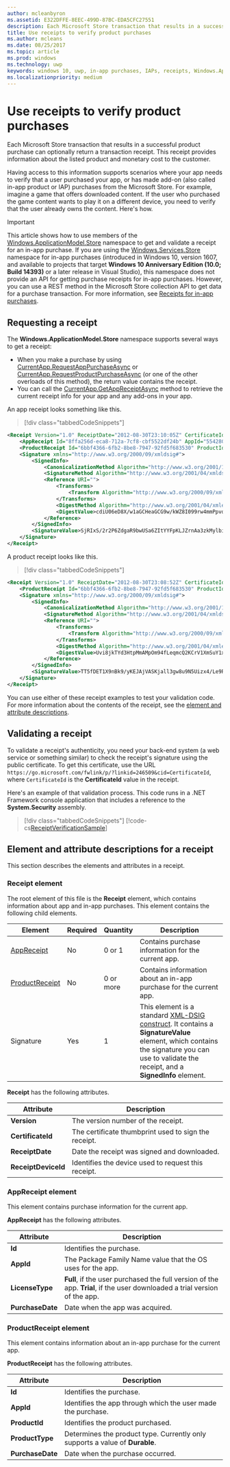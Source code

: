 ```yaml
---
author: mcleanbyron
ms.assetid: E322DFFE-8EEC-499D-87BC-EDA5CFC27551
description: Each Microsoft Store transaction that results in a successful product purchase can optionally return a transaction receipt.
title: Use receipts to verify product purchases
ms.author: mcleans
ms.date: 08/25/2017
ms.topic: article
ms.prod: windows
ms.technology: uwp
keywords: windows 10, uwp, in-app purchases, IAPs, receipts, Windows.ApplicationModel.Store
ms.localizationpriority: medium
---
```


# Use receipts to verify product purchases

Each Microsoft Store transaction that results in a successful product purchase can optionally return a transaction receipt. This receipt provides information about the listed product and monetary cost to the customer.

Having access to this information supports scenarios where your app needs to verify that a user purchased your app, or has made add-on (also called in-app product or IAP) purchases from the Microsoft Store. For example, imagine a game that offers downloaded content. If the user who purchased the game content wants to play it on a different device, you need to verify that the user already owns the content. Here's how.

> [!IMPORTANT]
> This article shows how to use members of the [Windows.ApplicationModel.Store](https://docs.microsoft.com/uwp/api/Windows.ApplicationModel.Store) namespace to get and validate a receipt for an in-app purchase. If you are using the [Windows.Services.Store](https://docs.microsoft.com/uwp/api/Windows.Services.Store) namespace for in-app purchases (introduced in Windows 10, version 1607, and available to projects that target **Windows 10 Anniversary Edition (10.0; Build 14393)** or a later release in Visual Studio), this namespace does not provide an API for getting purchase receipts for in-app purchases. However, you can use a REST method in the Microsoft Store collection API to get data for a purchase transaction. For more information, see [Receipts for in-app purchases](in-app-purchases-and-trials.md#receipts).

## Requesting a receipt


The **Windows.ApplicationModel.Store** namespace supports several ways to get a receipt:

* When you make a purchase by using [CurrentApp.RequestAppPurchaseAsync](https://docs.microsoft.com/uwp/api/windows.applicationmodel.store.currentapp.requestapppurchaseasync) or [CurrentApp.RequestProductPurchaseAsync](https://docs.microsoft.com/uwp/api/windows.applicationmodel.store.currentapp.requestproductpurchaseasync) (or one of the other overloads of this method), the return value contains the receipt.
* You can call the [CurrentApp.GetAppReceiptAsync](https://docs.microsoft.com/uwp/api/windows.applicationmodel.store.currentapp.getappreceiptasync) method to retrieve the current receipt info for your app and any add-ons in your app.

An app receipt looks something like this.

> [!div class="tabbedCodeSnippets"]
```xml
<Receipt Version="1.0" ReceiptDate="2012-08-30T23:10:05Z" CertificateId="b809e47cd0110a4db043b3f73e83acd917fe1336" ReceiptDeviceId="4e362949-acc3-fe3a-e71b-89893eb4f528">
    <AppReceipt Id="8ffa256d-eca8-712a-7cf8-cbf5522df24b" AppId="55428GreenlakeApps.CurrentAppSimulatorEventTest_z7q3q7z11crfr" PurchaseDate="2012-06-04T23:07:24Z" LicenseType="Full" />
    <ProductReceipt Id="6bbf4366-6fb2-8be8-7947-92fd5f683530" ProductId="Product1" PurchaseDate="2012-08-30T23:08:52Z" ExpirationDate="2012-09-02T23:08:49Z" ProductType="Durable" AppId="55428GreenlakeApps.CurrentAppSimulatorEventTest_z7q3q7z11crfr" />
    <Signature xmlns="http://www.w3.org/2000/09/xmldsig#">
        <SignedInfo>
            <CanonicalizationMethod Algorithm="http://www.w3.org/2001/10/xml-exc-c14n#" />
            <SignatureMethod Algorithm="http://www.w3.org/2001/04/xmldsig-more#rsa-sha256" />
            <Reference URI="">
                <Transforms>
                    <Transform Algorithm="http://www.w3.org/2000/09/xmldsig#enveloped-signature" />
                </Transforms>
                <DigestMethod Algorithm="http://www.w3.org/2001/04/xmlenc#sha256" />
                <DigestValue>cdiU06eD8X/w1aGCHeaGCG9w/kWZ8I099rw4mmPpvdU=</DigestValue>
            </Reference>
        </SignedInfo>
        <SignatureValue>SjRIxS/2r2P6ZdgaR9bwUSa6ZItYYFpKLJZrnAa3zkMylbiWjh9oZGGng2p6/gtBHC2dSTZlLbqnysJjl7mQp/A3wKaIkzjyRXv3kxoVaSV0pkqiPt04cIfFTP0JZkE5QD/vYxiWjeyGp1dThEM2RV811sRWvmEs/hHhVxb32e8xCLtpALYx3a9lW51zRJJN0eNdPAvNoiCJlnogAoTToUQLHs72I1dECnSbeNPXiG7klpy5boKKMCZfnVXXkneWvVFtAA1h2sB7ll40LEHO4oYN6VzD+uKd76QOgGmsu9iGVyRvvmMtahvtL1/pxoxsTRedhKq6zrzCfT8qfh3C1w==</SignatureValue>
    </Signature>
</Receipt>
```

A product receipt looks like this.

> [!div class="tabbedCodeSnippets"]
```xml
<Receipt Version="1.0" ReceiptDate="2012-08-30T23:08:52Z" CertificateId="b809e47cd0110a4db043b3f73e83acd917fe1336" ReceiptDeviceId="4e362949-acc3-fe3a-e71b-89893eb4f528">
    <ProductReceipt Id="6bbf4366-6fb2-8be8-7947-92fd5f683530" ProductId="Product1" PurchaseDate="2012-08-30T23:08:52Z" ExpirationDate="2012-09-02T23:08:49Z" ProductType="Durable" AppId="55428GreenlakeApps.CurrentAppSimulatorEventTest_z7q3q7z11crfr" />
    <Signature xmlns="http://www.w3.org/2000/09/xmldsig#">
        <SignedInfo>
            <CanonicalizationMethod Algorithm="http://www.w3.org/2001/10/xml-exc-c14n#" />
            <SignatureMethod Algorithm="http://www.w3.org/2001/04/xmldsig-more#rsa-sha256" />
            <Reference URI="">
                <Transforms>
                    <Transform Algorithm="http://www.w3.org/2000/09/xmldsig#enveloped-signature" />
                </Transforms>
                <DigestMethod Algorithm="http://www.w3.org/2001/04/xmlenc#sha256" />
                <DigestValue>Uvi8jkTYd3HtpMmAMpOm94fLeqmcQ2KCrV1XmSuY1xI=</DigestValue>
            </Reference>
        </SignedInfo>
        <SignatureValue>TT5fDET1X9nBk9/yKEJAjVASKjall3gw8u9N5Uizx4/Le9RtJtv+E9XSMjrOXK/TDicidIPLBjTbcZylYZdGPkMvAIc3/1mdLMZYJc+EXG9IsE9L74LmJ0OqGH5WjGK/UexAXxVBWDtBbDI2JLOaBevYsyy+4hLOcTXDSUA4tXwPa2Bi+BRoUTdYE2mFW7ytOJNEs3jTiHrCK6JRvTyU9lGkNDMNx9loIr+mRks+BSf70KxPtE9XCpCvXyWa/Q1JaIyZI7llCH45Dn4SKFn6L/JBw8G8xSTrZ3sBYBKOnUDbSCfc8ucQX97EyivSPURvTyImmjpsXDm2LBaEgAMADg==</SignatureValue>
    </Signature>
</Receipt>
```

You can use either of these receipt examples to test your validation code. For more information about the contents of the receipt, see the [element and attribute descriptions](#receipt-descriptions).

## Validating a receipt

To validate a receipt's authenticity, you need your back-end system (a web service or something similar) to check the receipt's signature using the public certificate. To get this certificate, use the URL ```https://go.microsoft.com/fwlink/p/?linkid=246509&cid=CertificateId```, where ```CertificateId``` is the **CertificateId** value in the receipt.

Here's an example of that validation process. This code runs in a .NET Framework console application that includes a reference to the **System.Security** assembly.

> [!div class="tabbedCodeSnippets"]
[!code-cs[ReceiptVerificationSample](./code/ReceiptVerificationSample/cs/Program.cs#ReceiptVerificationSample)]

<span id="receipt-descriptions" />

## Element and attribute descriptions for a receipt

This section describes the elements and attributes in a receipt.

### Receipt element

The root element of this file is the **Receipt** element, which contains information about app and in-app purchases. This element contains the following child elements.

|  Element  |  Required  |  Quantity  |  Description   |
|-------------|------------|--------|--------|
|  [AppReceipt](#appreceipt)  |    No        |  0 or 1  |  Contains purchase information for the current app.            |
|  [ProductReceipt](#productreceipt)  |     No       |  0 or more    |   Contains information about an in-app purchase for the current app.     |
|  Signature  |      Yes      |  1   |   This element is a standard [XML-DSIG construct](http://go.microsoft.com/fwlink/p/?linkid=251093). It contains a **SignatureValue** element, which contains the signature you can use to validate the receipt, and a **SignedInfo** element.      |

**Receipt** has the following attributes.

|  Attribute  |  Description   |
|-------------|-------------------|
|  **Version**  |    The version number of the receipt.            |
|  **CertificateId**  |     The certificate thumbprint used to sign the receipt.          |
|  **ReceiptDate**  |    Date the receipt was signed and downloaded.           |  
|  **ReceiptDeviceId**  |   Identifies the device used to request this receipt.         |  |

<span id="appreceipt" />

### AppReceipt element

This element contains purchase information for the current app.

**AppReceipt** has the following attributes.

|  Attribute  |  Description   |
|-------------|-------------------|
|  **Id**  |    Identifies the purchase.           |
|  **AppId**  |     The Package Family Name value that the OS uses for the app.           |
|  **LicenseType**  |    **Full**, if the user purchased the full version of the app. **Trial**, if the user downloaded a trial version of the app.           |  
|  **PurchaseDate**  |    Date when the app was acquired.          |  |

<span id="productreceipt" />

### ProductReceipt element

This element contains information about an in-app purchase for the current app.

**ProductReceipt** has the following attributes.

|  Attribute  |  Description   |
|-------------|-------------------|
|  **Id**  |    Identifies the purchase.           |
|  **AppId**  |     Identifies the app through which the user made the purchase.           |
|  **ProductId**  |     Identifies the product purchased.           |
|  **ProductType**  |    Determines the product type. Currently only supports a value of **Durable**.          |  
|  **PurchaseDate**  |    Date when the purchase occurred.          |  |

 

 
